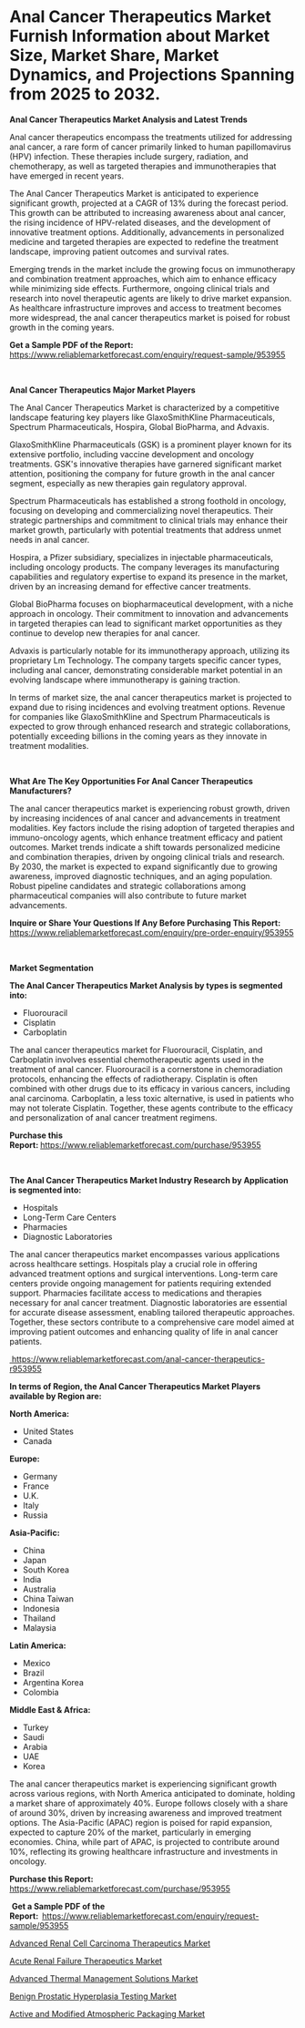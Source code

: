 <p><h1>Anal Cancer Therapeutics Market Furnish Information about Market Size, Market Share, Market Dynamics, and Projections Spanning from 2025 to 2032.</h1></p><p><strong>Anal Cancer Therapeutics Market Analysis and Latest Trends</strong></p>
<p><p>Anal cancer therapeutics encompass the treatments utilized for addressing anal cancer, a rare form of cancer primarily linked to human papillomavirus (HPV) infection. These therapies include surgery, radiation, and chemotherapy, as well as targeted therapies and immunotherapies that have emerged in recent years. </p><p>The Anal Cancer Therapeutics Market is anticipated to experience significant growth, projected at a CAGR of 13% during the forecast period. This growth can be attributed to increasing awareness about anal cancer, the rising incidence of HPV-related diseases, and the development of innovative treatment options. Additionally, advancements in personalized medicine and targeted therapies are expected to redefine the treatment landscape, improving patient outcomes and survival rates.</p><p>Emerging trends in the market include the growing focus on immunotherapy and combination treatment approaches, which aim to enhance efficacy while minimizing side effects. Furthermore, ongoing clinical trials and research into novel therapeutic agents are likely to drive market expansion. As healthcare infrastructure improves and access to treatment becomes more widespread, the anal cancer therapeutics market is poised for robust growth in the coming years.</p></p>
<p><strong>Get a Sample PDF of the Report:&nbsp;</strong> <a href="https://www.reliablemarketforecast.com/enquiry/request-sample/953955?utm_campaign=1906&utm_medium=2&utm_source=Github&utm_content=ia&utm_term=07032025&utm_id=anal-cancer-therapeutics">https://www.reliablemarketforecast.com/enquiry/request-sample/953955</a></p>
<p>&nbsp;</p>
<p><strong>Anal Cancer Therapeutics Major Market Players</strong></p>
<p><p>The Anal Cancer Therapeutics Market is characterized by a competitive landscape featuring key players like GlaxoSmithKline Pharmaceuticals, Spectrum Pharmaceuticals, Hospira, Global BioPharma, and Advaxis. </p><p>GlaxoSmithKline Pharmaceuticals (GSK) is a prominent player known for its extensive portfolio, including vaccine development and oncology treatments. GSK's innovative therapies have garnered significant market attention, positioning the company for future growth in the anal cancer segment, especially as new therapies gain regulatory approval.</p><p>Spectrum Pharmaceuticals has established a strong foothold in oncology, focusing on developing and commercializing novel therapeutics. Their strategic partnerships and commitment to clinical trials may enhance their market growth, particularly with potential treatments that address unmet needs in anal cancer.</p><p>Hospira, a Pfizer subsidiary, specializes in injectable pharmaceuticals, including oncology products. The company leverages its manufacturing capabilities and regulatory expertise to expand its presence in the market, driven by an increasing demand for effective cancer treatments.</p><p>Global BioPharma focuses on biopharmaceutical development, with a niche approach in oncology. Their commitment to innovation and advancements in targeted therapies can lead to significant market opportunities as they continue to develop new therapies for anal cancer.</p><p>Advaxis is particularly notable for its immunotherapy approach, utilizing its proprietary Lm Technology. The company targets specific cancer types, including anal cancer, demonstrating considerable market potential in an evolving landscape where immunotherapy is gaining traction.</p><p>In terms of market size, the anal cancer therapeutics market is projected to expand due to rising incidences and evolving treatment options. Revenue for companies like GlaxoSmithKline and Spectrum Pharmaceuticals is expected to grow through enhanced research and strategic collaborations, potentially exceeding billions in the coming years as they innovate in treatment modalities.</p></p>
<p>&nbsp;</p>
<p><strong>What Are The Key Opportunities For Anal Cancer Therapeutics Manufacturers?</strong></p>
<p><p>The anal cancer therapeutics market is experiencing robust growth, driven by increasing incidences of anal cancer and advancements in treatment modalities. Key factors include the rising adoption of targeted therapies and immuno-oncology agents, which enhance treatment efficacy and patient outcomes. Market trends indicate a shift towards personalized medicine and combination therapies, driven by ongoing clinical trials and research. By 2030, the market is expected to expand significantly due to growing awareness, improved diagnostic techniques, and an aging population. Robust pipeline candidates and strategic collaborations among pharmaceutical companies will also contribute to future market advancements.</p></p>
<p><strong>Inquire or Share Your Questions If Any Before Purchasing This Report:</strong> <a href="https://www.reliablemarketforecast.com/enquiry/pre-order-enquiry/953955?utm_campaign=1906&utm_medium=2&utm_source=Github&utm_content=ia&utm_term=07032025&utm_id=anal-cancer-therapeutics">https://www.reliablemarketforecast.com/enquiry/pre-order-enquiry/953955</a></p>
<p>&nbsp;</p>
<p><strong>Market Segmentation</strong></p>
<p><strong>The Anal Cancer Therapeutics Market Analysis by types is segmented into:</strong></p>
<p><ul><li>Fluorouracil</li><li>Cisplatin</li><li>Carboplatin</li></ul></p>
<p><p>The anal cancer therapeutics market for Fluorouracil, Cisplatin, and Carboplatin involves essential chemotherapeutic agents used in the treatment of anal cancer. Fluorouracil is a cornerstone in chemoradiation protocols, enhancing the effects of radiotherapy. Cisplatin is often combined with other drugs due to its efficacy in various cancers, including anal carcinoma. Carboplatin, a less toxic alternative, is used in patients who may not tolerate Cisplatin. Together, these agents contribute to the efficacy and personalization of anal cancer treatment regimens.</p></p>
<p><strong>Purchase this Report:&nbsp;</strong><a href="https://www.reliablemarketforecast.com/purchase/953955?utm_campaign=1906&utm_medium=2&utm_source=Github&utm_content=ia&utm_term=07032025&utm_id=anal-cancer-therapeutics">https://www.reliablemarketforecast.com/purchase/953955</a></p>
<p>&nbsp;</p>
<p><strong>The Anal Cancer Therapeutics Market Industry Research by Application is segmented into:</strong></p>
<p><ul><li>Hospitals</li><li>Long-Term Care Centers</li><li>Pharmacies</li><li>Diagnostic Laboratories</li></ul></p>
<p><p>The anal cancer therapeutics market encompasses various applications across healthcare settings. Hospitals play a crucial role in offering advanced treatment options and surgical interventions. Long-term care centers provide ongoing management for patients requiring extended support. Pharmacies facilitate access to medications and therapies necessary for anal cancer treatment. Diagnostic laboratories are essential for accurate disease assessment, enabling tailored therapeutic approaches. Together, these sectors contribute to a comprehensive care model aimed at improving patient outcomes and enhancing quality of life in anal cancer patients.</p></p>
<p><a href="https://www.reliablemarketforecast.com/anal-cancer-therapeutics-r953955?utm_campaign=1906&utm_medium=2&utm_source=Github&utm_content=ia&utm_term=07032025&utm_id=anal-cancer-therapeutics">&nbsp;https://www.reliablemarketforecast.com/anal-cancer-therapeutics-r953955</a></p>
<p><strong>In terms of Region, the Anal Cancer Therapeutics Market Players available by Region are:</strong></p>
<p>
    <p> <strong> North America: </strong>
        <ul>
            <li>United States</li>
            <li>Canada</li>
        </ul>
        </p> 
    <p> <strong> Europe: </strong>
        <ul>
            <li>Germany</li>
            <li>France</li>
            <li>U.K.</li>
            <li>Italy</li>
            <li>Russia</li>
        </ul>
        </p> 
    <p> <strong> Asia-Pacific: </strong>
        <ul>
            <li>China</li>
            <li>Japan</li>
            <li>South Korea</li>
            <li>India</li>
            <li>Australia</li>
            <li>China Taiwan</li>
            <li>Indonesia</li>
            <li>Thailand</li>
            <li>Malaysia</li>
        </ul>
        </p> 
    <p> <strong> Latin America: </strong>
        <ul>
            <li>Mexico</li>
            <li>Brazil</li>
            <li>Argentina Korea</li>
            <li>Colombia</li>
        </ul>
        </p> 
    <p> <strong> Middle East & Africa: </strong>
        <ul>
            <li>Turkey</li>
            <li>Saudi</li>
            <li>Arabia</li>
            <li>UAE</li>
            <li>Korea</li>
        </ul>
    </p>
    </p>
<p><p>The anal cancer therapeutics market is experiencing significant growth across various regions, with North America anticipated to dominate, holding a market share of approximately 40%. Europe follows closely with a share of around 30%, driven by increasing awareness and improved treatment options. The Asia-Pacific (APAC) region is poised for rapid expansion, expected to capture 20% of the market, particularly in emerging economies. China, while part of APAC, is projected to contribute around 10%, reflecting its growing healthcare infrastructure and investments in oncology.</p></p>
<p><strong>Purchase this Report: </strong><a href="https://www.reliablemarketforecast.com/purchase/953955?utm_campaign=1906&utm_medium=2&utm_source=Github&utm_content=ia&utm_term=07032025&utm_id=anal-cancer-therapeutics">https://www.reliablemarketforecast.com/purchase/953955</a></p>
<p>&nbsp;<strong>Get a Sample PDF of the Report:&nbsp;&nbsp;</strong><a href="https://www.reliablemarketforecast.com/enquiry/request-sample/953955?utm_campaign=1906&utm_medium=2&utm_source=Github&utm_content=ia&utm_term=07032025&utm_id=anal-cancer-therapeutics">https://www.reliablemarketforecast.com/enquiry/request-sample/953955</a></p>
<p><strong></strong></p>
<p><p><a href="https://github.com/omduthkevork/Market-Research-Report-List-1/blob/main/advanced-renal-cell-carcinoma-therapeutics-market.md?utm_campaign=1906&utm_medium=2&utm_source=Github&utm_content=ia&utm_term=07032025&utm_id=anal-cancer-therapeutics">Advanced Renal Cell Carcinoma Therapeutics Market</a></p><p><a href="https://github.com/mcveathuane2/Market-Research-Report-List-1/blob/main/acute-renal-failure-therapeutics-market.md?utm_campaign=1906&utm_medium=2&utm_source=Github&utm_content=ia&utm_term=07032025&utm_id=anal-cancer-therapeutics">Acute Renal Failure Therapeutics Market</a></p><p><a href="https://github.com/akramisabtu/Market-Research-Report-List-1/blob/main/advanced-thermal-management-solutions-market.md?utm_campaign=1906&utm_medium=2&utm_source=Github&utm_content=ia&utm_term=07032025&utm_id=anal-cancer-therapeutics">Advanced Thermal Management Solutions Market</a></p><p><a href="https://github.com/buenayankobl/Market-Research-Report-List-1/blob/main/benign-prostatic-hyperplasia-testing-market.md?utm_campaign=1906&utm_medium=2&utm_source=Github&utm_content=ia&utm_term=07032025&utm_id=anal-cancer-therapeutics">Benign Prostatic Hyperplasia Testing Market</a></p><p><a href="https://github.com/rakowpleetj1/Market-Research-Report-List-1/blob/main/active-and-modified-atmospheric-packaging-market.md?utm_campaign=1906&utm_medium=2&utm_source=Github&utm_content=ia&utm_term=07032025&utm_id=anal-cancer-therapeutics">Active and Modified Atmospheric Packaging Market</a></p></p>